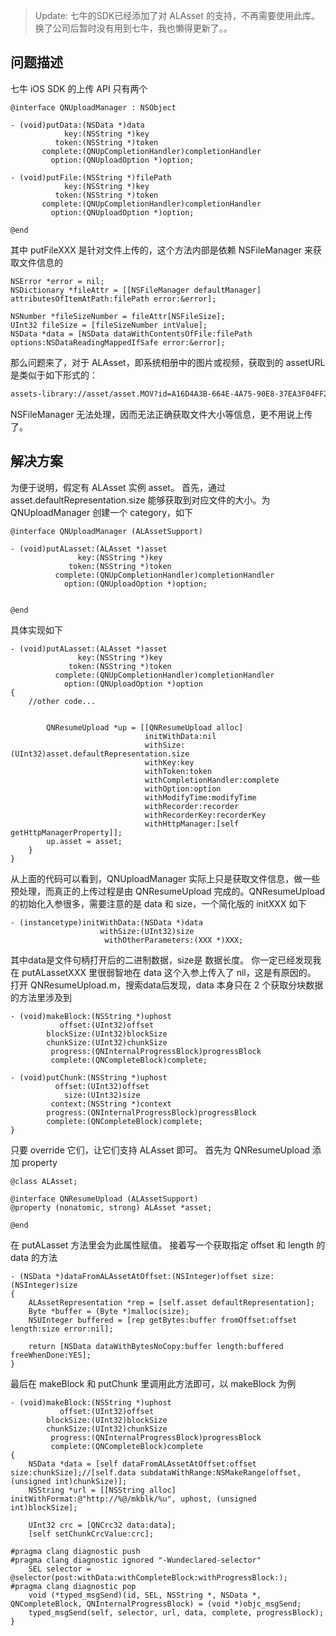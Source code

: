 >Update: 七牛的SDK已经添加了对 ALAsset 的支持，不再需要使用此库。换了公司后暂时没有用到七牛，我也懒得更新了。。

## 问题描述
七牛 iOS SDK 的上传 API 只有两个
```objc
@interface QNUploadManager : NSObject

- (void)putData:(NSData *)data
            key:(NSString *)key
          token:(NSString *)token
       complete:(QNUpCompletionHandler)completionHandler
         option:(QNUploadOption *)option;

- (void)putFile:(NSString *)filePath
            key:(NSString *)key
          token:(NSString *)token
       complete:(QNUpCompletionHandler)completionHandler
         option:(QNUploadOption *)option;

@end
```
其中 putFileXXX 是针对文件上传的，这个方法内部是依赖 NSFileManager 来获取文件信息的
```objc
NSError *error = nil;
NSDictionary *fileAttr = [[NSFileManager defaultManager] attributesOfItemAtPath:filePath error:&error];

NSNumber *fileSizeNumber = fileAttr[NSFileSize];
UInt32 fileSize = [fileSizeNumber intValue];
NSData *data = [NSData dataWithContentsOfFile:filePath options:NSDataReadingMappedIfSafe error:&error];
```
那么问题来了，对于 ALAsset，即系统相册中的图片或视频，获取到的 assetURL 是类似于如下形式的：
```sh
assets-library://asset/asset.MOV?id=A16D4A3B-664E-4A75-90E8-37EA3F04FF2E&ext=MOV
```
NSFileManager 无法处理，因而无法正确获取文件大小等信息，更不用说上传了。

## 解决方案
为便于说明，假定有 ALAsset 实例 asset。
首先，通过 asset.defaultRepresentation.size 能够获取到对应文件的大小。为 QNUploadManager 创建一个 category，如下
```objc
@interface QNUploadManager (ALAssetSupport)

- (void)putALasset:(ALAsset *)asset
               key:(NSString *)key
             token:(NSString *)token
          complete:(QNUpCompletionHandler)completionHandler
            option:(QNUploadOption *)option;


@end
```
具体实现如下
```objc
- (void)putALasset:(ALAsset *)asset
               key:(NSString *)key
             token:(NSString *)token
          complete:(QNUpCompletionHandler)completionHandler
            option:(QNUploadOption *)option
{
    //other code...
  
        
        QNResumeUpload *up = [[QNResumeUpload alloc]
                              initWithData:nil
                              withSize:(UInt32)asset.defaultRepresentation.size
                              withKey:key
                              withToken:token
                              withCompletionHandler:complete
                              withOption:option
                              withModifyTime:modifyTime
                              withRecorder:recorder
                              withRecorderKey:recorderKey
                              withHttpManager:[self getHttpManagerProperty]];
        up.asset = asset;
    }
}
```

从上面的代码可以看到，QNUploadManager 实际上只是获取文件信息，做一些预处理，而真正的上传过程是由 QNResumeUpload 完成的。QNResumeUpload 的初始化入参很多，需要注意的是 data 和 size，一个简化版的 initXXX 如下
```objc
- (instancetype)initWithData:(NSData *)data
                    withSize:(UInt32)size
                     withOtherParameters:(XXX *)XXX;
```
其中data是文件句柄打开后的二进制数据，size是 数据长度。
你一定已经发现我在 putALassetXXX 里很弱智地在 data 这个入参上传入了 nil，这是有原因的。
打开 QNResumeUpload.m，搜索data后发现，data 本身只在 2 个获取分块数据的方法里涉及到
```objc
- (void)makeBlock:(NSString *)uphost
           offset:(UInt32)offset
        blockSize:(UInt32)blockSize
        chunkSize:(UInt32)chunkSize
         progress:(QNInternalProgressBlock)progressBlock
         complete:(QNCompleteBlock)complete;

- (void)putChunk:(NSString *)uphost
          offset:(UInt32)offset
            size:(UInt32)size
         context:(NSString *)context
        progress:(QNInternalProgressBlock)progressBlock
        complete:(QNCompleteBlock)complete; 
}
```
只要 override 它们，让它们支持 ALAsset 即可。
首先为 QNResumeUpload 添加 property
```objc
@class ALAsset;

@interface QNResumeUpload (ALAssetSupport)
@property (nonatomic, strong) ALAsset *asset;

@end
```
在 putALasset 方法里会为此属性赋值。
接着写一个获取指定 offset 和 length 的 data 的方法
```objc
- (NSData *)dataFromALAssetAtOffset:(NSInteger)offset size:(NSInteger)size
{
    ALAssetRepresentation *rep = [self.asset defaultRepresentation];
    Byte *buffer = (Byte *)malloc(size);
    NSUInteger buffered = [rep getBytes:buffer fromOffset:offset length:size error:nil];
    
    return [NSData dataWithBytesNoCopy:buffer length:buffered freeWhenDone:YES];
}
```
最后在 makeBlock 和 putChunk 里调用此方法即可，以 makeBlock 为例
```objc
- (void)makeBlock:(NSString *)uphost
           offset:(UInt32)offset
        blockSize:(UInt32)blockSize
        chunkSize:(UInt32)chunkSize
         progress:(QNInternalProgressBlock)progressBlock
         complete:(QNCompleteBlock)complete
{
    NSData *data = [self dataFromALAssetAtOffset:offset size:chunkSize];//[self.data subdataWithRange:NSMakeRange(offset, (unsigned int)chunkSize)];
    NSString *url = [[NSString alloc] initWithFormat:@"http://%@/mkblk/%u", uphost, (unsigned int)blockSize];
    
    UInt32 crc = [QNCrc32 data:data];
    [self setChunkCrcValue:crc];
    
#pragma clang diagnostic push
#pragma clang diagnostic ignored "-Wundeclared-selector"
    SEL selector = @selector(post:withData:withCompleteBlock:withProgressBlock:);
#pragma clang diagnostic pop
    void (*typed_msgSend)(id, SEL, NSString *, NSData *, QNCompleteBlock, QNInternalProgressBlock) = (void *)objc_msgSend;
    typed_msgSend(self, selector, url, data, complete, progressBlock);
}
```
